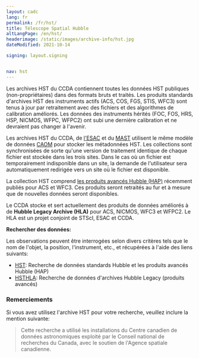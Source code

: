 ```yaml
---
layout: cadc
lang: fr
permalink: /fr/hst/
title: Télescope Spatial Hubble
altLangPage: /en/hst/
headerimage: /static/images/archive-info/hst.jpg
dateModified: 2021-10-14

signing: layout.signing


nav: hst
---
```


<p>
Les archives HST du CCDA contiennent toutes les données HST publiques (non-propriétaires) dans des formats bruts et traités.
Les produits standards d'archives HST des instruments actifs (ACS, COS, FGS, STIS, WFC3) sont tenus à jour par retraitement avec des fichiers et des algorithmes de calibration améliorés.
Les données des instruments hérités (FOC, FOS, HRS, HSP, NICMOS, WFPC, WFPC2) ont subi une dernière calibration et ne devraient pas changer à l'avenir.
</p>
<p>

Les archives HST du CCDA, de <a id="ESAC" rel="external" href="https://archives.esac.esa.int/hst/" class="ui-link">l'ESAC</a> et du <a id="MAST" rel="external" href="https://archive.stsci.edu" class="ui-link">MAST</a> utilisent le même modèle de données <a id="CAOM" rel="external" href="https://www.opencadc.org/caom2" class="ui-link">CAOM</a> pour stocker les métadonnées HST. 
Les collections sont synchronisées de sorte qu'une version de traitement identique de chaque fichier est stockée dans les trois sites.
Dans le cas où un fichier est temporairement indisponible dans un site, la demande de l'utilisateur sera automatiquement redirigée vers un site où le fichier est disponible.
</p>
<p>
La collection HST comprend <a id="HAP" rel="external" href="https://archive.stsci.edu/contents/newsletters/december-2020/hap-single-visit-mosaics-now-available" class="ui-link">les produits avancés Hubble (HAP)</a>  récemment publiés pour ACS et WFC3. Ces produits seront retraités au fur et à mesure que de nouvelles données seront disponibles.
</p>
<p>
Le CCDA stocke et sert actuellement des produits de données améliorés à de <b>Hubble Legacy Archive (HLA)</b> pour ACS, NICMOS, WFC3 et WFPC2. Le HLA est un projet conjoint de STScI, ESAC et CCDA.
</p>

<p>
<strong>Rechercher des données: </strong> 
</p>
<p>
  Les observations peuvent être interrogées selon divers critères tels que le nom de l'objet, la position, l'instrument, etc., et récupérées à l'aide des liens suivants:
</p>

<ul>
    <li><a href="/fr/recherche/?collection=HST&amp;noexec=true" class="ui-link">HST</a>: Recherche de données standards Hubble et les produits avancés Hubble (HAP)</li>
    <li><a href="/fr/recherche/?collection=HSTHLA&amp;noexec=true" class="ui-link">HSTHLA</a>: Recherche de données d'archives Hubble Legacy (produits avancés)</li>
</ul>


<div>
<h3>Remerciements</h3><p>
Si vous avez utilisez l'archive HST pour votre recherche, veuillez inclure la mention suivante:</p>

<blockquote>
Cette recherche a utilisé les installations du Centre canadien de données astronomiques exploité par le Conseil national de recherches du Canada, avec le soutien de l'Agence spatiale canadienne.
</blockquote>
